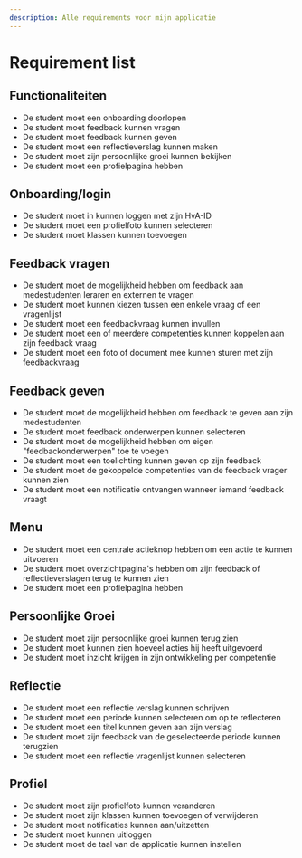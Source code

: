 ```yaml
---
description: Alle requirements voor mijn applicatie
---
```


# Requirement list

## Functionaliteiten

* De student moet een onboarding doorlopen
* De student moet feedback kunnen vragen
* De student moet feedback kunnen geven
* De student moet een reflectieverslag kunnen maken
* De student moet zijn persoonlijke groei kunnen bekijken
* De student moet een profielpagina hebben

## Onboarding/login

* De student moet in kunnen loggen met zijn HvA-ID
* De student moet een profielfoto kunnen selecteren
* De student moet klassen kunnen toevoegen

## Feedback vragen

* De student moet de mogelijkheid hebben om feedback aan medestudenten leraren en externen te vragen
* De student moet kunnen kiezen tussen een enkele vraag of een vragenlijst
* De student moet een feedbackvraag kunnen invullen
* De student moet een of meerdere competenties kunnen koppelen aan zijn feedback vraag
* De student moet een foto of document mee kunnen sturen met zijn feedbackvraag

## Feedback geven

* De student moet de mogelijkheid hebben om feedback te geven aan zijn medestudenten
* De student moet feedback onderwerpen kunnen selecteren
* De student moet de mogelijkheid hebben om eigen "feedbackonderwerpen" toe te voegen
* De student moet een toelichting kunnen geven op zijn feedback
* De student moet de gekoppelde competenties van de feedback vrager kunnen zien
* De student moet een notificatie ontvangen wanneer iemand feedback vraagt

## Menu

* De student moet een centrale actieknop hebben om een actie te kunnen uitvoeren
* De student moet overzichtpagina's hebben om zijn feedback of reflectieverslagen terug te kunnen zien
* De student moet een profielpagina hebben

## Persoonlijke Groei

* De student moet zijn persoonlijke groei kunnen terug zien
* De student moet kunnen zien hoeveel acties hij heeft uitgevoerd
* De student moet inzicht krijgen in zijn ontwikkeling per competentie

## Reflectie

* De student moet een reflectie verslag kunnen schrijven
* De student moet een periode kunnen selecteren om op te reflecteren
* De student moet een titel kunnen geven aan zijn verslag
* De student moet zijn feedback van de geselecteerde periode kunnen terugzien
* De student moet een reflectie vragenlijst kunnen selecteren

## Profiel

* De student moet zijn profielfoto kunnen veranderen
* De student moet zijn klassen kunnen toevoegen of verwijderen
* De student moet notificaties kunnen aan/uitzetten
* De student moet kunnen uitloggen
* De student moet de taal van de applicatie kunnen instellen





